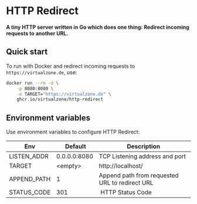 # HTTP Redirect
**A tiny HTTP server written in Go which does one thing: Redirect incoming requests to another URL.**

## Quick start
To run with Docker and redirect incoming requests to `https://virtualzone.de`, use:

```bash
docker run --rm -d \
    -p 8080:8080 \
    -e TARGET="https://virtualzone.de" \
    ghcr.io/virtualzone/http-redirect
```

## Environment variables
Use environment variables to configure HTTP Redirect:

Env | Default | Description
--- | --- | ---
LISTEN_ADDR | 0.0.0.0:8080 | TCP Listening address and port
TARGET | &lt;empty&gt; | http://localhost/
APPEND_PATH | 1 | Append path from requested URL to redirect URL
STATUS_CODE | 301 | HTTP Status Code
